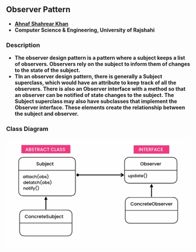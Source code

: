 ## Observer Pattern
- **[Ahnaf Shahrear Khan](https://github.com/ahnafshahrear)**
- **Computer Science & Engineering, University of Rajshahi**


### Description
- **The observer design pattern is a pattern where a subject keeps a list of observers. Observers rely on the subject to inform them of changes to the state of the subject.**
- **TIn an observer design pattern, there is generally a Subject superclass, which would have an attribute to keep track of all
the observers. There is also an Observer interface with a method so that an observer can be notified of state changes to
the subject. The Subject superclass may also have subclasses that implement the Observer interface. These elements create
the relationship between the subject and observer.**


### Class Diagram
![](ObserverPatternClassDiagram.png)